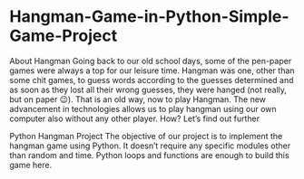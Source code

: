 # Hangman-Game-in-Python-Simple-Game-Project

About Hangman
Going back to our old school days, some of the pen-paper games were always a top for our leisure time. Hangman was one, other than some chit games, to guess words according to the guesses determined and as soon as they lost all their wrong guesses, they were hanged (not really, but on paper 😉). That is an old way, now to play Hangman. The new advancement in technologies allows us to play hangman using our own computer also without any other player. How? Let’s find out further

Python Hangman Project
The objective of our project is to implement the hangman game using Python. It doesn’t require any specific modules other than random and time. Python loops and functions are enough to build this game here.
